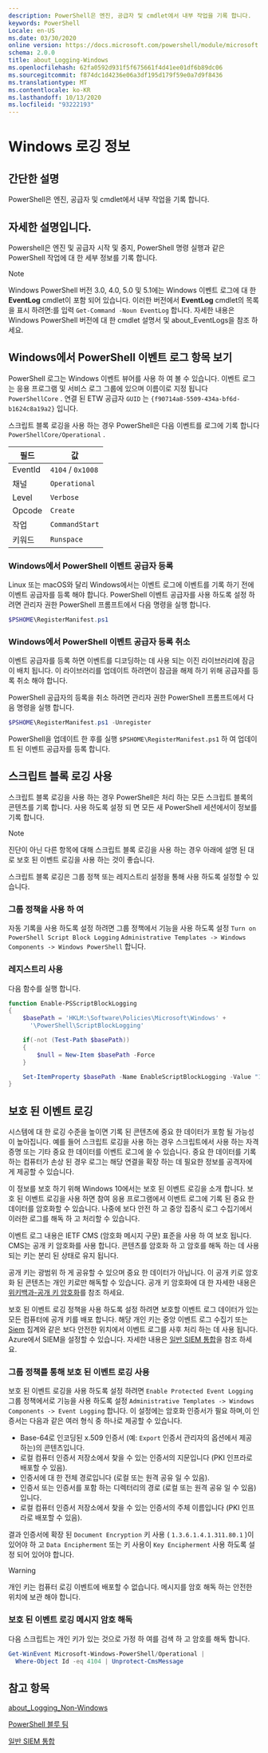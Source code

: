 ```yaml
---
description: PowerShell은 엔진, 공급자 및 cmdlet에서 내부 작업을 기록 합니다.
keywords: PowerShell
Locale: en-US
ms.date: 03/30/2020
online version: https://docs.microsoft.com/powershell/module/microsoft.powershell.core/about/about_logging_windows?view=powershell-7&WT.mc_id=ps-gethelp
schema: 2.0.0
title: about_Logging-Windows
ms.openlocfilehash: 62fa0592d931f5f675661f4d41ee01df6b89dc06
ms.sourcegitcommit: f874dc1d4236e06a3df195d179f59e0a7d9f8436
ms.translationtype: MT
ms.contentlocale: ko-KR
ms.lasthandoff: 10/13/2020
ms.locfileid: "93222193"
---
```

# <a name="about-logging-windows"></a>Windows 로깅 정보

## <a name="short-description"></a>간단한 설명

PowerShell은 엔진, 공급자 및 cmdlet에서 내부 작업을 기록 합니다.

## <a name="long-description"></a>자세한 설명입니다.

Powershell은 엔진 및 공급자 시작 및 중지, PowerShell 명령 실행과 같은 PowerShell 작업에 대 한 세부 정보를 기록 합니다.

> [!NOTE]
> Windows PowerShell 버전 3.0, 4.0, 5.0 및 5.1에는 Windows 이벤트 로그에 대 한 **EventLog** cmdlet이 포함 되어 있습니다. 이러한 버전에서 **EventLog** cmdlet의 목록을 표시 하려면:를 입력 `Get-Command -Noun EventLog` 합니다. 자세한 내용은 Windows PowerShell 버전에 대 한 cmdlet 설명서 및 about_EventLogs을 참조 하세요.

## <a name="viewing-the-powershell-event-log-entries-on-windows"></a>Windows에서 PowerShell 이벤트 로그 항목 보기

PowerShell 로그는 Windows 이벤트 뷰어를 사용 하 여 볼 수 있습니다. 이벤트 로그는 응용 프로그램 및 서비스 로그 그룹에 있으며 이름이로 지정 됩니다 `PowerShellCore` . 연결 된 ETW 공급자 `GUID` 는 `{f90714a8-5509-434a-bf6d-b1624c8a19a2}` 입니다.

스크립트 블록 로깅을 사용 하는 경우 PowerShell은 다음 이벤트를 로그에 기록 합니다 `PowerShellCore/Operational` .

|필드| 값|
|-|-|
|EventId|`4104` / `0x1008`|
|채널|`Operational`|
|Level|`Verbose`|
|Opcode|`Create`|
|작업|`CommandStart`|
|키워드|`Runspace`|

### <a name="registering-the-powershell-event-provider-on-windows"></a>Windows에서 PowerShell 이벤트 공급자 등록

Linux 또는 macOS와 달리 Windows에서는 이벤트 로그에 이벤트를 기록 하기 전에 이벤트 공급자를 등록 해야 합니다. PowerShell 이벤트 공급자를 사용 하도록 설정 하려면 관리자 권한 PowerShell 프롬프트에서 다음 명령을 실행 합니다.

```powershell
$PSHOME\RegisterManifest.ps1
```

### <a name="unregistering-the-powershell-event-provider-on-windows"></a>Windows에서 PowerShell 이벤트 공급자 등록 취소

이벤트 공급자를 등록 하면 이벤트를 디코딩하는 데 사용 되는 이진 라이브러리에 잠금이 배치 됩니다. 이 라이브러리를 업데이트 하려면이 잠금을 해제 하기 위해 공급자를 등록 취소 해야 합니다.

PowerShell 공급자의 등록을 취소 하려면 관리자 권한 PowerShell 프롬프트에서 다음 명령을 실행 합니다.

```powershell
$PSHOME\RegisterManifest.ps1 -Unregister
```

PowerShell을 업데이트 한 후를 실행 `$PSHOME\RegisterManifest.ps1` 하 여 업데이트 된 이벤트 공급자를 등록 합니다.

## <a name="enabling-script-block-logging"></a>스크립트 블록 로깅 사용

스크립트 블록 로깅을 사용 하는 경우 PowerShell은 처리 하는 모든 스크립트 블록의 콘텐츠를 기록 합니다. 사용 하도록 설정 되 면 모든 새 PowerShell 세션에서이 정보를 기록 합니다.

> [!NOTE]
> 진단이 아닌 다른 항목에 대해 스크립트 블록 로깅을 사용 하는 경우 아래에 설명 된 대로 보호 된 이벤트 로깅을 사용 하는 것이 좋습니다.

스크립트 블록 로깅은 그룹 정책 또는 레지스트리 설정을 통해 사용 하도록 설정할 수 있습니다.

### <a name="using-group-policy"></a>그룹 정책을 사용 하 여

자동 기록을 사용 하도록 설정 하려면 그룹 정책에서 기능을 사용 하도록 설정 `Turn on PowerShell Script Block
Logging` `Administrative Templates -> Windows
Components -> Windows PowerShell` 합니다.

### <a name="using-the-registry"></a>레지스트리 사용

다음 함수를 실행 합니다.

```powershell
function Enable-PSScriptBlockLogging
{
    $basePath = 'HKLM:\Software\Policies\Microsoft\Windows' +
      '\PowerShell\ScriptBlockLogging'

    if(-not (Test-Path $basePath))
    {
        $null = New-Item $basePath -Force
    }

    Set-ItemProperty $basePath -Name EnableScriptBlockLogging -Value "1"
}
```

## <a name="protected-event-logging"></a>보호 된 이벤트 로깅

시스템에 대 한 로깅 수준을 높이면 기록 된 콘텐츠에 중요 한 데이터가 포함 될 가능성이 높아집니다. 예를 들어 스크립트 로깅을 사용 하는 경우 스크립트에서 사용 하는 자격 증명 또는 기타 중요 한 데이터를 이벤트 로그에 쓸 수 있습니다. 중요 한 데이터를 기록 하는 컴퓨터가 손상 된 경우 로그는 해당 연결을 확장 하는 데 필요한 정보를 공격자에 게 제공할 수 있습니다.

이 정보를 보호 하기 위해 Windows 10에서는 보호 된 이벤트 로깅을 소개 합니다.
보호 된 이벤트 로깅을 사용 하면 참여 응용 프로그램에서 이벤트 로그에 기록 된 중요 한 데이터를 암호화할 수 있습니다. 나중에 보다 안전 하 고 중앙 집중식 로그 수집기에서 이러한 로그를 해독 하 고 처리할 수 있습니다.

이벤트 로그 내용은 IETF CMS (암호화 메시지 구문) 표준을 사용 하 여 보호 됩니다. CMS는 공개 키 암호화를 사용 합니다. 콘텐츠를 암호화 하 고 암호를 해독 하는 데 사용 되는 키는 분리 된 상태로 유지 됩니다.

공개 키는 광범위 하 게 공유할 수 있으며 중요 한 데이터가 아닙니다. 이 공개 키로 암호화 된 콘텐츠는 개인 키로만 해독할 수 있습니다. 공개 키 암호화에 대 한 자세한 내용은 [위키백과-공개 키 암호화](https://en.wikipedia.org/wiki/Public-key_cryptography)를 참조 하세요.

보호 된 이벤트 로깅 정책을 사용 하도록 설정 하려면 보호할 이벤트 로그 데이터가 있는 모든 컴퓨터에 공개 키를 배포 합니다. 해당 개인 키는 중앙 이벤트 로그 수집기 또는 [Siem][] 집계와 같은 보다 안전한 위치에서 이벤트 로그를 사후 처리 하는 데 사용 됩니다. Azure에서 SIEM을 설정할 수 있습니다. 자세한 내용은 [일반 SIEM 통합](/cloud-app-security/siem)을 참조 하세요.

### <a name="enabling-protected-event-logging-via-group-policy"></a>그룹 정책를 통해 보호 된 이벤트 로깅 사용

보호 된 이벤트 로깅을 사용 하도록 설정 하려면 `Enable Protected Event Logging` 그룹 정책에서로 기능을 사용 하도록 설정 `Administrative Templates -> Windows Components
-> Event Logging` 합니다. 이 설정에는 암호화 인증서가 필요 하며,이 인증서는 다음과 같은 여러 형식 중 하나로 제공할 수 있습니다.

- Base-64로 인코딩된 x.509 인증서 (예: `Export` 인증서 관리자의 옵션에서 제공 하는)의 콘텐츠입니다.
- 로컬 컴퓨터 인증서 저장소에서 찾을 수 있는 인증서의 지문입니다 (PKI 인프라로 배포할 수 있음).
- 인증서에 대 한 전체 경로입니다 (로컬 또는 원격 공유 일 수 있음).
- 인증서 또는 인증서를 포함 하는 디렉터리의 경로 (로컬 또는 원격 공유 일 수 있음)입니다.
- 로컬 컴퓨터 인증서 저장소에서 찾을 수 있는 인증서의 주체 이름입니다 (PKI 인프라로 배포할 수 있음).

결과 인증서에 확장 된 `Document Encryption` 키 사용 ( `1.3.6.1.4.1.311.80.1` )이 있어야 하 고 `Data Encipherment` 또는 키 사용이 `Key
Encipherment` 사용 하도록 설정 되어 있어야 합니다.

> [!WARNING]
> 개인 키는 컴퓨터 로깅 이벤트에 배포할 수 없습니다. 메시지를 암호 해독 하는 안전한 위치에 보관 해야 합니다.

### <a name="decrypting-protected-event-logging-messages"></a>보호 된 이벤트 로깅 메시지 암호 해독

다음 스크립트는 개인 키가 있는 것으로 가정 하 여를 검색 하 고 암호를 해독 합니다.

```powershell
Get-WinEvent Microsoft-Windows-PowerShell/Operational |
  Where-Object Id -eq 4104 | Unprotect-CmsMessage
```

## <a name="see-also"></a>참고 항목

[about_Logging_Non-Windows](about_Logging_Non-Windows.md)

[PowerShell 블루 팀](https://devblogs.microsoft.com/powershell/powershell-the-blue-team/)

[일반 SIEM 통합](/cloud-app-security/siem)

<!-- link references -->
[SIEM]: https://wikipedia.org/wiki/Security_information_and_event_management

